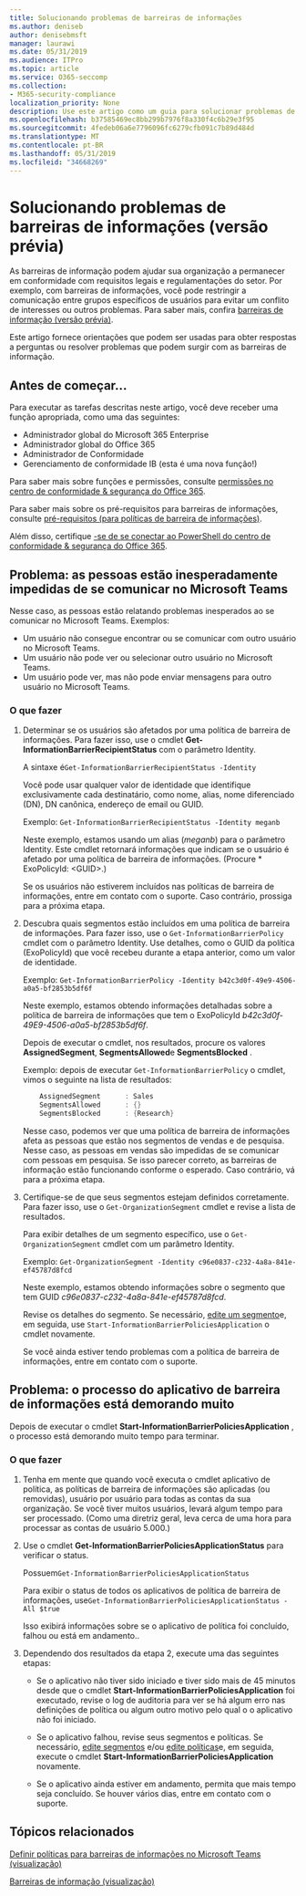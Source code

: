 ```yaml
---
title: Solucionando problemas de barreiras de informações
ms.author: deniseb
author: denisebmsft
manager: laurawi
ms.date: 05/31/2019
ms.audience: ITPro
ms.topic: article
ms.service: O365-seccomp
ms.collection:
- M365-security-compliance
localization_priority: None
description: Use este artigo como um guia para solucionar problemas de barreiras de informações.
ms.openlocfilehash: b37585469ec8bb299b7976f8a330f4c6b29e3f95
ms.sourcegitcommit: 4fedeb06a6e7796096fc6279cfb091c7b89d484d
ms.translationtype: MT
ms.contentlocale: pt-BR
ms.lasthandoff: 05/31/2019
ms.locfileid: "34668269"
---
```

# <a name="troubleshooting-information-barriers-preview"></a>Solucionando problemas de barreiras de informações (versão prévia)

As barreiras de informação podem ajudar sua organização a permanecer em conformidade com requisitos legais e regulamentações do setor. Por exemplo, com barreiras de informações, você pode restringir a comunicação entre grupos específicos de usuários para evitar um conflito de interesses ou outros problemas. Para saber mais, confira [barreiras de informação (versão prévia)](information-barriers.md).

Este artigo fornece orientações que podem ser usadas para obter respostas a perguntas ou resolver problemas que podem surgir com as barreiras de informação.  

## <a name="before-you-begin"></a>Antes de começar...

Para executar as tarefas descritas neste artigo, você deve receber uma função apropriada, como uma das seguintes:
- Administrador global do Microsoft 365 Enterprise
- Administrador global do Office 365
- Administrador de Conformidade
- Gerenciamento de conformidade IB (esta é uma nova função!)

Para saber mais sobre funções e permissões, consulte [permissões no centro de conformidade & segurança do Office 365](permissions-in-the-security-and-compliance-center.md).

Para saber mais sobre os pré-requisitos para barreiras de informações, consulte [pré-requisitos (para políticas de barreira de informações)](information-barriers-policies.md#prerequisites).

Além disso, certifique [-se de se conectar ao PowerShell do centro de conformidade & segurança do Office 365](https://docs.microsoft.com/powershell/exchange/office-365-scc/connect-to-scc-powershell/connect-to-scc-powershell?view=exchange-ps).

## <a name="issue-people-are-unexpectedly-blocked-from-communicating-in-microsoft-teams"></a>Problema: as pessoas estão inesperadamente impedidas de se comunicar no Microsoft Teams 

Nesse caso, as pessoas estão relatando problemas inesperados ao se comunicar no Microsoft Teams. Exemplos:
- Um usuário não consegue encontrar ou se comunicar com outro usuário no Microsoft Teams.
- Um usuário não pode ver ou selecionar outro usuário no Microsoft Teams.
- Um usuário pode ver, mas não pode enviar mensagens para outro usuário no Microsoft Teams.

### <a name="what-to-do"></a>O que fazer

1. Determinar se os usuários são afetados por uma política de barreira de informações. Para fazer isso, use o cmdlet **Get-InformationBarrierRecipientStatus** com o parâmetro Identity. 

    A sintaxe é`Get-InformationBarrierRecipientStatus -Identity`

    Você pode usar qualquer valor de identidade que identifique exclusivamente cada destinatário, como nome, alias, nome diferenciado (DN), DN canônica, endereço de email ou GUID.

    Exemplo: `Get-InformationBarrierRecipientStatus -Identity meganb`

    Neste exemplo, estamos usando um alias (*meganb*) para o parâmetro Identity. Este cmdlet retornará informações que indicam se o usuário é afetado por uma política de barreira de informações. (Procure * ExoPolicyId: \<GUID>.)

    Se os usuários não estiverem incluídos nas políticas de barreira de informações, entre em contato com o suporte. Caso contrário, prossiga para a próxima etapa.

2. Descubra quais segmentos estão incluídos em uma política de barreira de informações. Para fazer isso, use o `Get-InformationBarrierPolicy` cmdlet com o parâmetro Identity. Use detalhes, como o GUID da política (ExoPolicyId) que você recebeu durante a etapa anterior, como um valor de identidade.

    Exemplo: `Get-InformationBarrierPolicy -Identity b42c3d0f-49e9-4506-a0a5-bf2853b5df6f`

    Neste exemplo, estamos obtendo informações detalhadas sobre a política de barreira de informações que tem o ExoPolicyId *b42c3d0f-49E9-4506-a0a5-bf2853b5df6f*.
    
    Depois de executar o cmdlet, nos resultados, procure os valores **AssignedSegment**, **SegmentsAllowed**e **SegmentsBlocked** .

    Exemplo: depois de executar `Get-InformationBarrierPolicy` o cmdlet, vimos o seguinte na lista de resultados:

    ```powershell
        AssignedSegment      : Sales
        SegmentsAllowed      : {}
        SegmentsBlocked      : {Research}
    ```
    Nesse caso, podemos ver que uma política de barreira de informações afeta as pessoas que estão nos segmentos de vendas e de pesquisa. Nesse caso, as pessoas em vendas são impedidas de se comunicar com pessoas em pesquisa. Se isso parecer correto, as barreiras de informação estão funcionando conforme o esperado. Caso contrário, vá para a próxima etapa.

4. Certifique-se de que seus segmentos estejam definidos corretamente. Para fazer isso, use o `Get-OrganizationSegment` cmdlet e revise a lista de resultados. 

    Para exibir detalhes de um segmento específico, use o `Get-OrganizationSegment` cmdlet com um parâmetro Identity. 

    Exemplo: `Get-OrganizationSegment -Identity c96e0837-c232-4a8a-841e-ef45787d8fcd`

    Neste exemplo, estamos obtendo informações sobre o segmento que tem GUID *c96e0837-c232-4a8a-841e-ef45787d8fcd*.

    Revise os detalhes do segmento. Se necessário, [edite um segmento](information-barriers-policies.md#edit-a-segment)e, em seguida, use `Start-InformationBarrierPoliciesApplication` o cmdlet novamente.

    Se você ainda estiver tendo problemas com a política de barreira de informações, entre em contato com o suporte.
    
## <a name="issue-the-information-barrier-application-process-is-taking-too-long"></a>Problema: o processo do aplicativo de barreira de informações está demorando muito

Depois de executar o cmdlet **Start-InformationBarrierPoliciesApplication** , o processo está demorando muito tempo para terminar.

### <a name="what-to-do"></a>O que fazer

1. Tenha em mente que quando você executa o cmdlet aplicativo de política, as políticas de barreira de informações são aplicadas (ou removidas), usuário por usuário para todas as contas da sua organização. Se você tiver muitos usuários, levará algum tempo para ser processado. (Como uma diretriz geral, leva cerca de uma hora para processar as contas de usuário 5.000.) 

2. Use o cmdlet **Get-InformationBarrierPoliciesApplicationStatus** para verificar o status.

    Possuem`Get-InformationBarrierPoliciesApplicationStatus`

    Para exibir o status de todos os aplicativos de política de barreira de informações, use`Get-InformationBarrierPoliciesApplicationStatus -All $true`

    Isso exibirá informações sobre se o aplicativo de política foi concluído, falhou ou está em andamento..

3. Dependendo dos resultados da etapa 2, execute uma das seguintes etapas:

    - Se o aplicativo não tiver sido iniciado e tiver sido mais de 45 minutos desde que o cmdlet **Start-InformationBarrierPoliciesApplication** foi executado, revise o log de auditoria para ver se há algum erro nas definições de política ou algum outro motivo pelo qual o o aplicativo não foi iniciado.

    - Se o aplicativo falhou, revise seus segmentos e políticas. Se necessário, [edite segmentos](information-barriers-policies.md#edit-a-segment) e/ou [edite políticas](information-barriers-policies.md#edit-a-policy)e, em seguida, execute o cmdlet **Start-InformationBarrierPoliciesApplication** novamente.

    - Se o aplicativo ainda estiver em andamento, permita que mais tempo seja concluído. Se houver vários dias, entre em contato com o suporte.

## <a name="related-topics"></a>Tópicos relacionados

[Definir políticas para barreiras de informações no Microsoft Teams (visualização)](information-barriers-policies.md)

[Barreiras de informação (visualização)](information-barriers.md)



